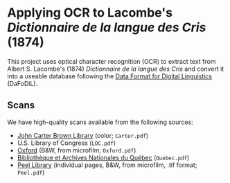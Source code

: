 # Applying OCR to Lacombe's _Dictionnaire de la langue des Cris_ (1874)

This project uses optical character recognition (OCR) to extract text from Albert S. Lacombe's (1874) _Dictionnaire de la langue des Cris_ and convert it into a useable database following the [Data Format for Digital Linguistics][DaFoDiL] (DaFoDiL).

## Scans

We have high-quality scans available from the following sources:

* [John Carter Brown Library](https://archive.org/details/dictionnairedela01laco) (color; `Carter.pdf`)
* U.S. Library of Congress (`LOC.pdf`)
* [Oxford](https://archive.org/details/dictionnairedel00lacogoog) (B&W, from microfilm; `Oxford.pdf`)
* [Bibliothèque et Archives Nationales du Québec](https://numerique.banq.qc.ca/patrimoine/details/52327/3994014) (`Quebec.pdf`)
* [Peel Library](https://drive.google.com/drive/folders/1AtauHmz8qh_Bfp0YvyZsGhb9IioeiTSl) (individual pages, B&W, from microfilm, .tif format; `Peel.pdf`)

<!-- LINKS -->

[DaFoDiL]: https://format.digitallinguistics.io
